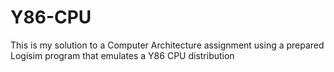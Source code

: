 # Y86-CPU
This is my solution to a Computer Architecture assignment using a prepared Logisim program that emulates a Y86 CPU distribution
